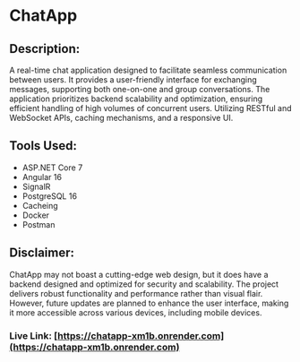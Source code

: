 # ChatApp

## Description:

A real-time chat application designed to facilitate seamless communication between users. It provides a user-friendly interface for exchanging messages, supporting both one-on-one and group conversations. The application prioritizes backend scalability and optimization, ensuring efficient handling of high volumes of concurrent users. Utilizing RESTful and WebSocket APIs, caching mechanisms, and a responsive UI.

## Tools Used:

- ASP.NET Core 7
- Angular 16
- SignalR
- PostgreSQL 16
- Cacheing
- Docker
- Postman

## Disclaimer:

ChatApp may not boast a cutting-edge web design, but it does have a backend designed and optimized for security and scalability. The project delivers robust functionality and performance rather than visual flair. However, future updates are planned to enhance the user interface, making it more accessible across various devices, including mobile devices.
### Live Link: [https://chatapp-xm1b.onrender.com](https://chatapp-xm1b.onrender.com)
